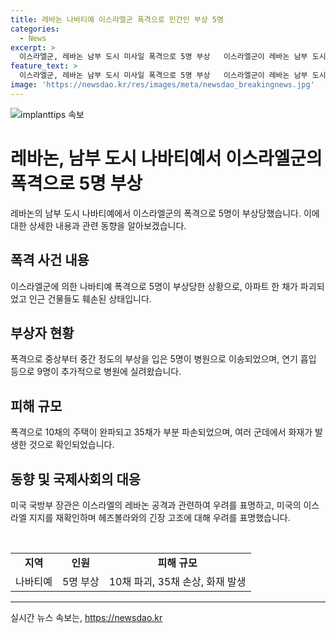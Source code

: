 ```yaml
---
title: 레바논 나바티예 이스라엘군 폭격으로 민간인 부상 5명
categories:
  - News
excerpt: >
  이스라엘군, 레바논 남부 도시 미사일 폭격으로 5명 부상   이스라엘군이 레바논 남부 도시 나바티예를 폭격하여 아파트를 파괴하고 최소 5명의 민간인이 다친 사건이 발생했다. 이에 따라 건물이 붕괴되며 주변 건물들에도 피해가 발생했고, 부상자들을 구조하는 과정에서 5명이 중상을 입었고 9명이 연기 흡입 등으로 병원에 실려갔다. 이번 폭격은 레바논 남부의 다섯 도시와 마을을 동시에 공격하는 작전의 일부였으며, 레바논과 이스라엘 사이의 긴장이 고조되고 있다는 우려가 나타나고 있다.
feature_text: >
  이스라엘군, 레바논 남부 도시 미사일 폭격으로 5명 부상   이스라엘군이 레바논 남부 도시 나바티예를 폭격하여 아파트를 파괴하고 최소 5명의 민간인이 다친 사건이 발생했다. 이에 따라 건물이 붕괴되며 주변 건물들에도 피해가 발생했고, 부상자들을 구조하는 과정에서 5명이 중상을 입었고 9명이 연기 흡입 등으로 병원에 실려갔다. 이번 폭격은 레바논 남부의 다섯 도시와 마을을 동시에 공격하는 작전의 일부였으며, 레바논과 이스라엘 사이의 긴장이 고조되고 있다는 우려가 나타나고 있다.
image: 'https://newsdao.kr/res/images/meta/newsdao_breakingnews.jpg'
---
```


<p><img src="https://newsdao.kr/res/images/meta/newsdao_breakingnews.jpg" alt="implanttips 속보" /></p>

<h1>레바논, 남부 도시 나바티예서 이스라엘군의 폭격으로 5명 부상</h1>

<p data-ke-size="size16"></p>

<p>레바논의 남부 도시 나바티예에서 이스라엘군의 폭격으로 5명이 부상당했습니다. 이에 대한 상세한 내용과 관련 동향을 알아보겠습니다.</p>

<p data-ke-size="size16"></p>

<h2 data-ke-size="size26">폭격 사건 내용</h2>

<p data-ke-size="size16">이스라엘군에 의한 나바티예 폭격으로 5명이 부상당한 상황으로, 아파트 한 채가 파괴되었고 인근 건물들도 훼손된 상태입니다.</p>

<p data-ke-size="size16"></p>

<h2 data-ke-size="size26">부상자 현황</h2>

<p data-ke-size="size16">폭격으로 중상부터 중간 정도의 부상을 입은 5명이 병원으로 이송되었으며, 연기 흡입 등으로 9명이 추가적으로 병원에 실려왔습니다.</p>

<p data-ke-size="size16"></p>

<h2 data-ke-size="size26">피해 규모</h2>

<p data-ke-size="size16">폭격으로 10채의 주택이 완파되고 35채가 부분 파손되었으며, 여러 군데에서 화재가 발생한 것으로 확인되었습니다.</p>

<p data-ke-size="size16"></p>

<h2 data-ke-size="size26">동향 및 국제사회의 대응</h2>

<p data-ke-size="size16">미국 국방부 장관은 이스라엘의 레바논 공격과 관련하여 우려를 표명하고, 미국의 이스라엘 지지를 재확인하며 헤즈볼라와의 긴장 고조에 대해 우려를 표명했습니다.</p>

<p data-ke-size="size16"></p>

<p data-ke-size="size16">&nbsp;</p>

<table>
  <tbody>
    <tr>
      <td style="text-align: center; height: 17px;"><b>지역</b></td>
      <td style="text-align: center; height: 17px;"><b>인원</b></td>
      <td style="text-align: center; height: 17px;"><b>피해 규모</b></td>
    </tr>
    <tr>
      <td style="text-align: center; height: 17px;">나바티예</td>
      <td style="text-align: center; height: 17px;">5명 부상</td>
      <td style="text-align: center; height: 17px;">10채 파괴, 35채 손상, 화재 발생</td>
    </tr>
  </tbody>
</table>

<p data-ke-size="size16"></p>

<hr>

<p data-ke-size="size16"></p>
실시간 뉴스 속보는, <a href="https://newsdao.kr" rel="dofollow">https://newsdao.kr</a>


